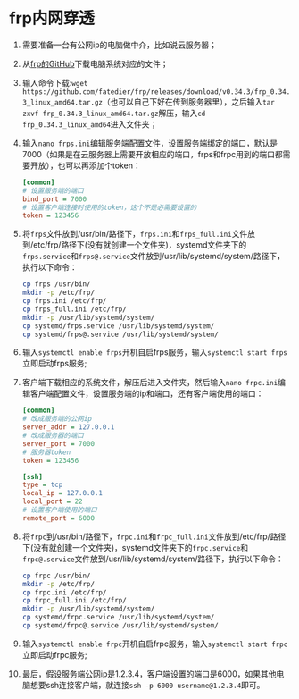 # frp内网穿透

1. 需要准备一台有公网ip的电脑做中介，比如说云服务器；

2. 从[frp的GitHub](https://github.com/fatedier/frp/releases)下载电脑系统对应的文件；

3. 输入命令下载:`wget https://github.com/fatedier/frp/releases/download/v0.34.3/frp_0.34.3_linux_amd64.tar.gz`（也可以自己下好在传到服务器里），之后输入`tar zxvf frp_0.34.3_linux_amd64.tar.gz`解压，输入`cd frp_0.34.3_linux_amd64`进入文件夹；

4. 输入`nano frps.ini`编辑服务端配置文件，设置服务端绑定的端口，默认是7000（如果是在云服务器上需要开放相应的端口，frps和frpc用到的端口都需要开放），也可以再添加个token：

   ```ini
   [common]
   # 设置服务端的端口
   bind_port = 7000
   # 设置客户端连接时使用的token，这个不是必需要设置的
   token = 123456
   ```

5. 将`frps`文件放到/usr/bin/路径下，`frps.ini`和`frps_full.ini`文件放到/etc/frp/路径下(没有就创建一个文件夹)，systemd文件夹下的`frps.service`和`frps@.service`文件放到/usr/lib/systemd/system/路径下，执行以下命令：

   ```bash
   cp frps /usr/bin/
   mkdir -p /etc/frp/
   cp frps.ini /etc/frp/
   cp frps_full.ini /etc/frp/
   mkdir -p /usr/lib/systemd/system/
   cp systemd/frps.service /usr/lib/systemd/system/
   cp systemd/frps@.service /usr/lib/systemd/system/
   ```

6. 输入`systemctl enable frps`开机自启frps服务，输入`systemctl start frps`立即启动frps服务;

7. 客户端下载相应的系统文件，解压后进入文件夹，然后输入`nano frpc.ini`编辑客户端配置文件，设置服务端的ip和端口，还有客户端使用的端口：

   ```ini
   [common]
   # 改成服务端的公网ip
   server_addr = 127.0.0.1
   # 改成服务器的端口
   server_port = 7000
   # 服务器token
   token = 123456
   
   [ssh]
   type = tcp
   local_ip = 127.0.0.1
   local_port = 22
   # 设置客户端使用的端口
   remote_port = 6000
   ```

8. 将`frpc`到/usr/bin/路径下，`frpc.ini`和`frpc_full.ini`文件放到/etc/frp/路径下(没有就创建一个文件夹)，systemd文件夹下的`frpc.service`和`frpc@.service`文件放到/usr/lib/systemd/system/路径下，执行以下命令：

   ```bash
   cp frpc /usr/bin/
   mkdir -p /etc/frp/
   cp frpc.ini /etc/frp/
   cp frpc_full.ini /etc/frp/
   mkdir -p /usr/lib/systemd/system/
   cp systemd/frpc.service /usr/lib/systemd/system/
   cp systemd/frpc@.service /usr/lib/systemd/system/
   ```

9. 输入`systemctl enable frpc`开机自启frpc服务，输入`systemctl start frpc`立即启动frpc服务;

10. 最后，假设服务端公网ip是1.2.3.4，客户端设置的端口是6000，如果其他电脑想要ssh连接客户端，就连接`ssh -p 6000 username@1.2.3.4`即可。

